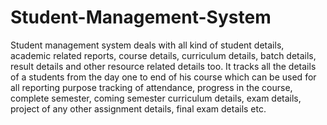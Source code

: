 # Student-Management-System
Student management system deals with all kind of student details, academic related reports, course details, curriculum details, batch details, result details and other resource related details too. It tracks all the details of a students from the day one to end of his course which can be used for all reporting purpose tracking of attendance, progress in the course, complete semester, coming semester curriculum details, exam details, project of any other assignment details, final exam details etc.
